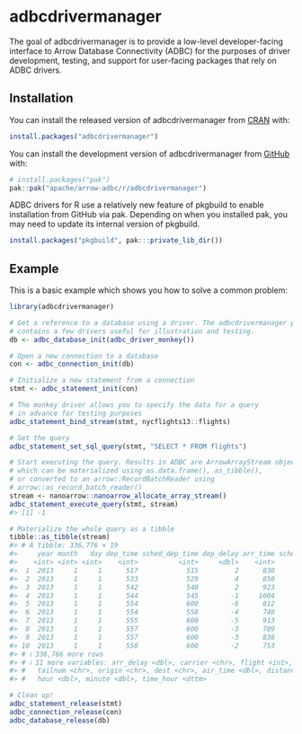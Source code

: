 
<!---
  Licensed to the Apache Software Foundation (ASF) under one
  or more contributor license agreements.  See the NOTICE file
  distributed with this work for additional information
  regarding copyright ownership.  The ASF licenses this file
  to you under the Apache License, Version 2.0 (the
  "License"); you may not use this file except in compliance
  with the License.  You may obtain a copy of the License at
    http://www.apache.org/licenses/LICENSE-2.0
  Unless required by applicable law or agreed to in writing,
  software distributed under the License is distributed on an
  "AS IS" BASIS, WITHOUT WARRANTIES OR CONDITIONS OF ANY
  KIND, either express or implied.  See the License for the
  specific language governing permissions and limitations
  under the License.
-->
<!-- README.md is generated from README.Rmd. Please edit that file -->

# adbcdrivermanager

<!-- badges: start -->
<!-- badges: end -->

The goal of adbcdrivermanager is to provide a low-level developer-facing
interface to Arrow Database Connectivity (ADBC) for the purposes of
driver development, testing, and support for user-facing packages that
rely on ADBC drivers.

## Installation

You can install the released version of adbcdrivermanager from
[CRAN](https://cran.r-project.org/) with:

``` r
install.packages("adbcdrivermanager")
```

You can install the development version of adbcdrivermanager from
[GitHub](https://github.com/) with:

``` r
# install.packages("pak")
pak::pak("apache/arrow-adbc/r/adbcdrivermanager")
```

ADBC drivers for R use a relatively new feature of pkgbuild to enable
installation from GitHub via pak. Depending on when you installed pak,
you may need to update its internal version of pkgbuild.

``` r
install.packages("pkgbuild", pak:::private_lib_dir())
```

## Example

This is a basic example which shows you how to solve a common problem:

``` r
library(adbcdrivermanager)

# Get a reference to a database using a driver. The adbcdrivermanager package
# contains a few drivers useful for illustration and testing.
db <- adbc_database_init(adbc_driver_monkey())

# Open a new connection to a database
con <- adbc_connection_init(db)

# Initialize a new statement from a connection
stmt <- adbc_statement_init(con)

# The monkey driver allows you to specify the data for a query
# in advance for testing purposes
adbc_statement_bind_stream(stmt, nycflights13::flights)

# Set the query
adbc_statement_set_sql_query(stmt, "SELECT * FROM flights")

# Start executing the query. Results in ADBC are ArrowArrayStream objects,
# which can be materialized using as.data.frame(), as_tibble(),
# or converted to an arrow::RecordBatchReader using
# arrow::as_record_batch_reader()
stream <- nanoarrow::nanoarrow_allocate_array_stream()
adbc_statement_execute_query(stmt, stream)
#> [1] -1

# Materialize the whole query as a tibble
tibble::as_tibble(stream)
#> # A tibble: 336,776 × 19
#>     year month   day dep_time sched_dep_time dep_delay arr_time sched_arr_time
#>    <int> <int> <int>    <int>          <int>     <dbl>    <int>          <int>
#>  1  2013     1     1      517            515         2      830            819
#>  2  2013     1     1      533            529         4      850            830
#>  3  2013     1     1      542            540         2      923            850
#>  4  2013     1     1      544            545        -1     1004           1022
#>  5  2013     1     1      554            600        -6      812            837
#>  6  2013     1     1      554            558        -4      740            728
#>  7  2013     1     1      555            600        -5      913            854
#>  8  2013     1     1      557            600        -3      709            723
#>  9  2013     1     1      557            600        -3      838            846
#> 10  2013     1     1      558            600        -2      753            745
#> # ℹ 336,766 more rows
#> # ℹ 11 more variables: arr_delay <dbl>, carrier <chr>, flight <int>,
#> #   tailnum <chr>, origin <chr>, dest <chr>, air_time <dbl>, distance <dbl>,
#> #   hour <dbl>, minute <dbl>, time_hour <dttm>

# Clean up!
adbc_statement_release(stmt)
adbc_connection_release(con)
adbc_database_release(db)
```
